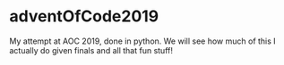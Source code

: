 # adventOfCode2019
My attempt at AOC 2019, done in python. We will see how much of this I actually do given finals and all that fun stuff!
